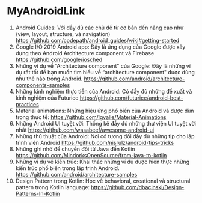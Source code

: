 # MyAndroidLink
1. Android Guides: Với đầy đủ các chủ đề từ cơ bản đến nâng cao như (view, layout, structure, và navigation) https://github.com/codepath/android_guides/wiki#getting-started
2. Google I/O 2019 Android app: Đây là ứng dụng của Google được xây dựng theo Android Architecture component và Firebase https://github.com/google/iosched
3. Những ví dụ về “Architecture component" của Google: Đây là những ví dụ rất tốt để bạn muốn tìm hiểu về “architecture component" được dùng như thế nào trong Android. https://github.com/android/architecture-components-samples
4. Những kinh nghiệm thực tiễn của Android: Có đầy đủ những đề xuất và kinh nghiệm của Futurice https://github.com/futurice/android-best-practices
5. Material animations: Những hiệu ứng phổ biến của Android và được dùn trong thực tế: https://github.com/lgvalle/Material-Animations
6. Những Android UI tuyệt vời: Thống kê đầy đủ những thư viện UI tuyệt vời nhất https://github.com/wasabeef/awesome-android-ui
7. Những thủ thuật của Android: Nơi có tương đối đầy đủ những tip cho lập trình viên Android https://github.com/nisrulz/android-tips-tricks
8. Những ghi nhớ để chuyển đổi từ Java đến Kotlin https://github.com/MindorksOpenSource/from-java-to-kotlin
9. Những ví dụ về kiến trúc: Khai thác những ví dụ được hiện thực những kiến trúc phổ biến trong lập trình Android. https://github.com/android/architecture-samples
10. Design Pattern trong Kotlin: Học về behavioral, creational và structural pattern trong Kotlin language: https://github.com/dbacinski/Design-Patterns-In-Kotlin
